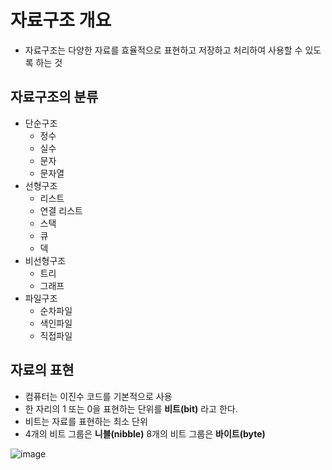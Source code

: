 # 자료구조 개요
* 자료구조는 다양한 자료를 효율적으로 표현하고 저장하고 처리하여 사용할 수 있도록 하는 것

## 자료구조의 분류
* 단순구조
  * 정수
  * 실수
  * 문자
  * 문자열
* 선형구조
  * 리스트
  * 연결 리스트
  * 스택
  * 큐
  * 덱
* 비선형구조
  * 트리
  * 그래프
* 파일구조
  * 순차파일
  * 색인파일
  * 직접파일

## 자료의 표현
* 컴퓨터는 이진수 코드를 기본적으로 사용
* 한 자리의 1 또는 0을 표현하는 단위를 **비트(bit)** 라고 한다.
* 비트는 자료를 표현하는 최소 단위
* 4개의 비트 그룹은 **니블(nibble)** 8개의 비트 그룹은 **바이트(byte)**

![image](https://github.com/vananaHope/TIL/assets/125250099/d9ee9ac8-87db-4ca3-a892-e42564d4a73f)
